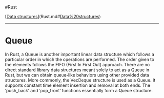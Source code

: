 
#Rust 

[[Data structures](Data%20structures.md)](Rust.md#[Data%20structures](Data%20structures.md))

---
# Queue

In Rust, a Queue is another important linear data structure which follows a particular order in which the operations are performed. The order given to the elements follows the FIFO (First In First Out) approach. There are no direct standard library data structures meant solely to act as a Queue in Rust, but we can obtain queue-like behaviors using other provided data structures. More commonly, the VecDeque structure is used as a Queue. It supports constant time element insertion and removal at both ends. The ‘push_back’ and ‘pop_front’ functions essentially form a Queue structure.